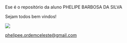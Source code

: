 Ese é o repositório da aluno PHELIPE BARBOSA DA SILVA

Sejam todos bem vindos!

![](https://encrypted-tbn0.gstatic.com/images?q=tbn:ANd9GcQx6JqMACm3gL75eqO8AW3jsWrWDrHS6ct66va18x_Pzg&s)

phelipee.ordemceleste@gmail.com
